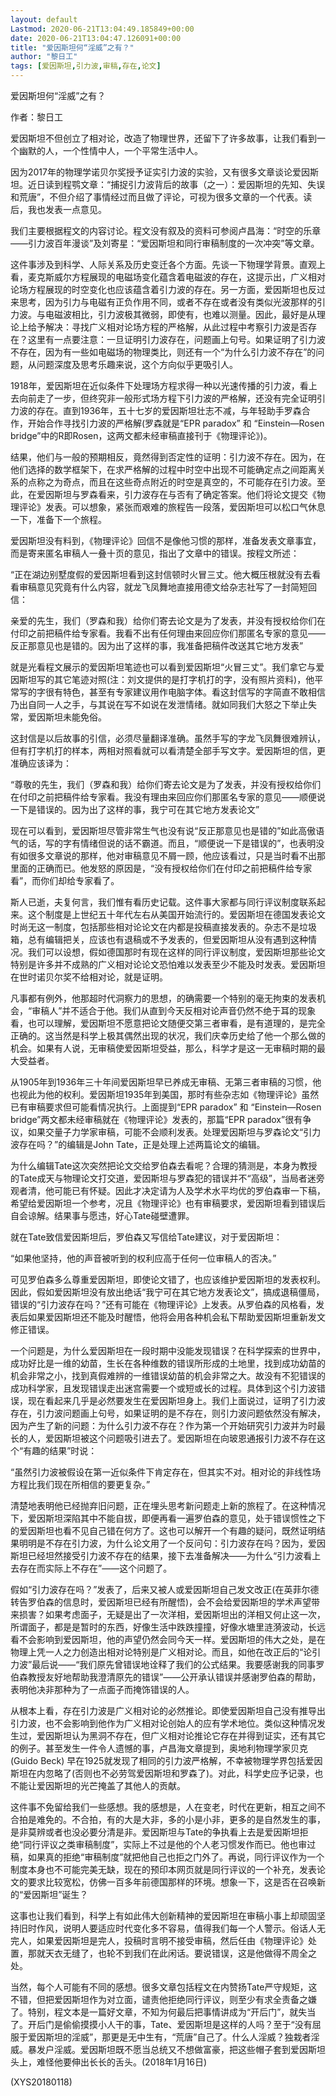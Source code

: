 ```yaml
---
layout: default
Lastmod: 2020-06-21T13:04:49.185849+00:00
date: 2020-06-21T13:04:47.126091+00:00
title: "爱因斯坦何“淫威”之有？"
author: "黎日工"
tags: [爱因斯坦,引力波,审稿,存在,论文]
---
```


爱因斯坦何“淫威”之有？

作者：黎日工

爱因斯坦不但创立了相对论，改造了物理世界，还留下了许多故事，让我们看到一个幽默的人，一个性情中人，一个平常生活中人。

因为2017年的物理学诺贝尔奖授予证实引力波的实验，又有很多文章谈论爱因斯坦。近日读到程鹗文章：“捕捉引力波背后的故事（之一）：爱因斯坦的先知、失误和荒唐”，不但介绍了事情经过而且做了评论，可视为很多文章的一个代表。读后，我也发表一点意见。

我们主要根据程文的内容讨论。程文没有叙及的资料可参阅卢昌海：“时空的乐章——引力波百年漫谈”及刘寄星：“爱因斯坦和同行审稿制度的一次冲突”等文章。

这件事涉及到科学、人际关系及历史变迁各个方面。先谈一下物理学背景。直观上看，麦克斯威尔方程展现的电磁场变化蕴含着电磁波的存在，这提示出，广义相对论场方程展现的时空变化也应该蕴含着引力波的存在。另一方面，爱因斯坦也反过来思考，因为引力与电磁有正负作用不同，或者不存在或者没有类似光波那样的引力波。与电磁波相比，引力波极其微弱，即使有，也难以测量。因此，最好是从理论上给予解决：寻找广义相对论场方程的严格解，从此过程中考察引力波是否存在？这里有一点要注意：一旦证明引力波存在，问题画上句号。如果证明了引力波不存在，因为有一些如电磁场的物理类比，则还有一个“为什么引力波不存在”的问题，从问题深度及思考乐趣来说，这个方向似乎更吸引人。

1918年，爱因斯坦在近似条件下处理场方程求得一种以光速传播的引力波，看上去向前走了一步，但终究非一般形式场方程下引力波的严格解，还没有完全证明引力波的存在。直到1936年，五十七岁的爱因斯坦壮志不减，与年轻助手罗森合作，开始合作寻找引力波的严格解(罗森就是“EPR paradox” 和 “Einstein—Rosen bridge”中的R即Rosen，这两文都未经审稿直接刊于《物理评论》)。

结果，他们与一般的预期相反，竟然得到否定性的证明：引力波不存在。因为，在他们选择的数学框架下，在求严格解的过程中时空中出现不可能确定点之间距离关系的点称之为奇点，而且在这些奇点附近的时空是真空的，不可能存在引力波。至此，在爱因斯坦与罗森看来，引力波存在与否有了确定答案。他们将论文提交《物理评论》发表。可以想象，紧张而艰难的旅程告一段落，爱因斯坦可以松口气休息一下，准备下一个旅程。

爱因斯坦没有料到，《物理评论》回信不是像他习惯的那样，准备发表文章事宜，而是寄来匿名审稿人一叠十页的意见，指出了文章中的错误。按程文所述：

“正在湖边别墅度假的爱因斯坦看到这封信顿时火冒三丈。他大概压根就没有去看看审稿意见究竟有什么内容，就龙飞凤舞地直接用德文给杂志社写了一封简短回信：

亲爱的先生，我们（罗森和我）给你们寄去论文是为了发表，并没有授权给你们在付印之前把稿件给专家看。我看不出有任何理由来回应你们那匿名专家的意见——反正那意见也是错的。因为出了这样的事，我准备把稿件改送其它地方发表”

就是光看程文展示的爱因斯坦笔迹也可以看到爱因斯坦“火冒三丈”。我们拿它与爱因斯坦写的其它笔迹对照(注：刘文提供的是打字机打的字，没有照片资料)，他平常写的字很有特色，甚至有专家建议用作电脑字体。看这封信写的字简直不敢相信乃出自同一人之手，与其说在写不如说在发泄情绪。就如同我们大怒之下举止失常，爱因斯坦未能免俗。

这封信是以后故事的引信，必须尽量翻译准确。虽然手写的字龙飞凤舞很难辨认，但有打字机打的样本，两相对照看就可以看清楚全部手写文字。爱因斯坦的信，更准确应该译为：

“尊敬的先生，我们（罗森和我）给你们寄去论文是为了发表，并没有授权给你们在付印之前把稿件给专家看。我没有理由来回应你们那匿名专家的意见——顺便说一下是错误的。因为出了这样的事，我宁可在其它地方发表论文”

现在可以看到，爱因斯坦尽管非常生气也没有说“反正那意见也是错的”如此高傲语气的话，写的字有情绪但说的话不霸道。而且，“顺便说一下是错误的”，也表明没有如很多文章说的那样，他对审稿意见不屑一顾，他应该看过，只是当时看不出那里面的正确而已。他发怒的原因是，“没有授权给你们在付印之前把稿件给专家看”，而你们却给专家看了。

斯人已逝，夫复何言，我们惟有看历史记载。这件事大家都与同行评议制度联系起来。这个制度是上世纪五十年代左右从美国开始流行的。爱因斯坦在德国发表论文时尚无这一制度，包括那些相对论论文在内都是投稿直接发表的。杂志不是垃圾箱，总有编辑把关，应该也有退稿或不予发表的，但爱因斯坦从没有遇到这种情况。我们可以设想，假如德国那时有现在这样的同行评议制度，爱因斯坦那些论文特别是许多并不成熟的广义相对论论文恐怕难以发表至少不能及时发表。爱因斯坦在世时诺贝尔奖不给相对论，就是证明。

凡事都有例外，他那超时代洞察力的思想，的确需要一个特别的毫无拘束的发表机会，“审稿人”并不适合于他。我们从直到今天反相对论声音仍然不绝于耳的现象看，也可以理解，爱因斯坦不愿意把论文随便交第三者审看，是有道理的，是完全正确的。这当然是科学上极其偶然出现的状况，我们庆幸历史给了他一个那么做的机会。如果有人说，无审稿使爱因斯坦受益，那么，科学才是这一无审稿时期的最大受益者。

从1905年到1936年三十年间爱因斯坦早已养成无审稿、无第三者审稿的习惯，他也视此为他的权利。爱因斯坦1935年到美国，那时有些杂志如《物理评论》虽然已有审稿要求但可能看情况执行。上面提到“EPR paradox” 和 “Einstein—Rosen bridge”两文都未经审稿就在《物理评论》发表的，那篇“EPR paradox”很有争议，如果交量子力学家审稿，可能不会顺利发表。处理爱因斯坦与罗森论文“引力波存在吗？”的编辑是John Tate，正是处理上述两篇论文的编辑。

为什么编辑Tate这次突然把论文交给罗伯森去看呢？合理的猜测是，本身为教授的Tate成天与物理论文打交道，爱因斯坦与罗森犯的错误并不“高级”，当局者迷旁观者清，他可能已有怀疑。因此才决定请为人及学术水平均优的罗伯森审一下稿，希望给爱因斯坦一个参考，况且《物理评论》也有审稿要求，爱因斯坦看到错误后自会谅解。结果事与愿违，好心Tate碰壁遭罪。

就在Tate致信爱因斯坦后，罗伯森又写信给Tate建议，对于爱因斯坦：

“如果他坚持，他的声音被听到的权利应高于任何一位审稿人的否决。”

可见罗伯森多么尊重爱因斯坦，即使论文错了，也应该维护爱因斯坦的发表权利。因此，假如爱因斯坦没有放出绝话“我宁可在其它地方发表论文”，搞成退稿僵局，错误的“引力波存在吗？”还有可能在《物理评论》上发表。从罗伯森的风格看，发表后如果爱因斯坦还不能及时醒悟，他将会用各种机会私下帮助爱因斯坦重新发文修正错误。

一个问题是，为什么爱因斯坦在一段时期中没能发现错误？在科学探索的世界中，成功好比是一维的幼苗，生长在各种维数的错误所形成的土地里，找到成功幼苗的机会非常之小，找到真假难辨的一维错误幼苗的机会非常之大。故没有不犯错误的成功科学家，且发现错误走出迷宫需要一个或短或长的过程。具体到这个引力波错误，现在看起来几乎是必然要发生在爱因斯坦身上。我们上面说过，证明了引力波存在，引力波问题画上句号，如果证明的是不存在，则引力波问题依然没有解决，因为产生了新的问题：为什么引力波不存在？作为第一个开始研究引力波并为时最长的人，爱因斯坦被这个问题吸引进去了。爱因斯坦在向玻恩通报引力波不存在这个“有趣的结果”时说：

“虽然引力波被假设在第一近似条件下肯定存在，但其实不对。相对论的非线性场方程比我们现在所相信的要更复杂。”

清楚地表明他已经抛弃旧问题，正在埋头思考新问题走上新的旅程了。在这种情况下，爱因斯坦深陷其中不能自拔，即便再看一遍罗伯森的意见，处于错误惯性之下的爱因斯坦也看不见自己错在何方了。这也可以解开一个有趣的疑问，既然证明结果明明是不存在引力波，为什么论文用了一个反问句：引力波存在吗？因为，爱因斯坦已经坦然接受引力波不存在的结果，接下去准备解决——为什么“引力波看上去存在而实际上不存在”——这个问题了。

假如“引力波存在吗？”发表了，后来又被人或爱因斯坦自己发文改正(在英菲尔德转告罗伯森的信息时，爱因斯坦已经有所醒悟)，会不会给爱因斯坦的学术声望带来损害？如果考虑面子，无疑是出了一次洋相，爱因斯坦出的洋相又何止这一次，所谓面子，都是是暂时的东西，好像生活中跌跌撞撞，好像水塘里涟漪波动，长远看不会影响到爱因斯坦，他的声望仍然会同今天一样。爱因斯坦的伟大之处，是在物理上凭一人之力创造出相对论特别是广义相对论。而且，如他在改正后的“论引力波”最后说——“我们原先曾错误地诠释了我们的公式结果。我要感谢我的同事罗伯森教授友好地帮助我澄清原先的错误”——公开承认错误并感谢罗伯森的帮助，表明他决非那种为了一点面子而掩饰错误的人。

从根本上看，存在引力波是广义相对论的必然推论。即使爱因斯坦自己没有推导出引力波，也不会影响到他作为广义相对论创始人的应有学术地位。类似这种情况发生过，爱因斯坦认为黑洞不存在，但广义相对论推论它存在并得到证实，还有其它的例子。甚至发生一件令人遗憾的事，卢昌海文章提到，奥地利物理学家贝克(Guido Beck) 早在1925就发现了相同的引力波严格解，不幸被物理学界包括爱因斯坦在内忽略了(否则也不必劳驾爱因斯坦和罗森了)。对此，科学史应予记录，也不能让爱因斯坦的光芒掩盖了其他人的贡献。

这件事不免留给我们一些感想。我的感想是，人在变老，时代在更新，相互之间不合拍是难免的。不合拍，有的大是大非，多的小是小非，更多的是自然发生的事，是非莫辨或者也没必要分清是非。爱因斯坦与Tate的争执看上去是爱因斯坦拒绝“同行评议之类审稿制度”，实际上不过是他的个人老习惯发作而已。他也审过稿，如果真的拒绝“审稿制度”就把他自己也拒之门外了。再说，同行评议作为一个制度本身也不可能完美无缺，现在的预印本网页就是同行评议的一个补充，发表论文的要求比较宽松，仿佛一百多年前德国那样的环境。想象一下，这是否在召唤新的“爱因斯坦”诞生？

这事也让我们看到，科学上有如此伟大创新精神的爱因斯坦在审稿小事上却顽固坚持旧时作风，说明人要适应时代变化多不容易，值得我们每一个人警示。俗话人无完人，如果爱因斯坦是完人，投稿时言明不接受审稿，然后任由《物理评论》处置，那就天衣无缝了，也轮不到我们在此闲话。要说错误，这是他做得不周全之处。

当然，每个人可能有不同的感想。很多文章包括程文在内赞扬Tate严守规矩，这不错，但把爱因斯坦作为对立面，谴责他拒绝同行评议，则至少有求全责备之嫌了。特别，程文本是一篇好文章，不知为何最后把事情讲成为“开后门”，就失当了。开后门是偷偷摸摸小人干的事，Tate、爱因斯坦是这样的人吗？至于“没有屈服于爱因斯坦的淫威”，那更是无中生有，“荒唐”自己了。什么人淫威？独栽者淫威。暴发户淫威。爱因斯坦既不愿当总统又不想做富豪，把这些帽子套到爱因斯坦头上，难怪他要伸出长长的舌头。(2018年1月16日)

(XYS20180118)

